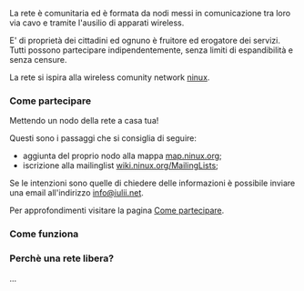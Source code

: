 
La rete è comunitaria ed è formata da nodi messi in comunicazione tra loro via cavo e tramite l'ausilio di apparati wireless. 

E' di proprietà dei cittadini ed ognuno è fruitore ed erogatore dei servizi. Tutti possono partecipare indipendentemente, senza limiti di espandibilità e senza censure.

La rete si ispira alla wireless comunity network [ninux](http://wiki.ninux.org "ninux wiki").

### Come partecipare

Mettendo un nodo della rete a casa tua!

Questi sono i passaggi che si consiglia di seguire: 

* aggiunta del proprio nodo alla mappa [map.ninux.org](http://map.ninux.org/ "map server ninux");
* iscrizione alla mailinglist [wiki.ninux.org/MailingLists](http://wiki.ninux.org/MailingLists "ninux mailinglist");

Se le intenzioni sono quelle di chiedere delle informazioni è possibile inviare una email all'indirizzo [info@iulii.net](mailto:info@iulii.net "email contatti iulii.net").

Per approfondimenti visitare la pagina [Come partecipare](./come_partecipare.html "come partecipare").

### Come funziona


### Perchè una rete libera?

...

